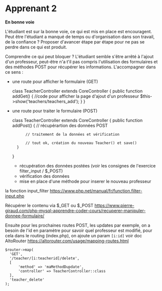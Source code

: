 # Apprenant 2
**En bonne voie**

L'étudiant est sur la bonne voie, ce qui est mis en place est encouragent.
Peut être l'étudiant a manqué de temps ou d'organisation dans son travail, de la confiance ?
Proposer d'avancer étape par étape pour ne pas se perdre dans ce qui est produit.

Comprendre ce qui peut bloquer ? L'étudiant semble s'être arrêté à l'ajout d'un professeur, peut-être n'a t'il pas
compris l'utilisation des formulaires et des méthodes POST pour récupérer les informations.
L'accompagner dans ce sens :
- une route pour afficher le formulaire (GET)


    class TeacherController extends CoreController
    {
        public function addGet() {
          //code pour afficher la page d'ajout d'un professeur
          $this->show('teachers/teachers_add');
        }
    }
    

- une route pour traiter le formulaire (POST)


    class TeacherController extends CoreController
    {
        public function addPost() {
            // récupérartion des données POST

            // traitement de la données et vérification

            // tout ok, création du nouveau Teacher() et save()
        }
    }
  - récupération des données postées (voir les consignes de l'exercice filter_input / $_POST)
  - vérification des données
  - mise en place d'une méthode pour inserer le nouveau professeur

la fonction input_filter https://www.php.net/manual/fr/function.filter-input.php

Récupérer le contenu via $_GET ou $_POST https://www.pierre-giraud.com/php-mysql-apprendre-coder-cours/recuperer-manipuler-donnee-formulaire/

Ensuite pour les prochaines routes POST, les updates par exemple, on a besoin de l'id en paramètre pour savoir quel professeur 
est modifié, pour cela dans le routing (index.php), on ajoute un param `[i:id]` voir doc AltoRouter https://altorouter.com/usage/mapping-routes.html

    $router->map(
      'GET',
      '/teacher/[i:teacherid]/delete',
      [
          'method' => 'maMethodDupdate',
          'controller' => TeacherController::class
      ],
      'teacher_delete'
    );
